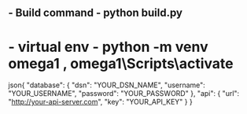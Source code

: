 ## - Build command - python build.py

# - virtual env - python -m venv omega1 , omega1\Scripts\activate

json{ "database": { "dsn": "YOUR_DSN_NAME", "username": "YOUR_USERNAME", "password": "YOUR_PASSWORD" }, "api": { "url": "http://your-api-server.com", "key": "YOUR_API_KEY" } }
